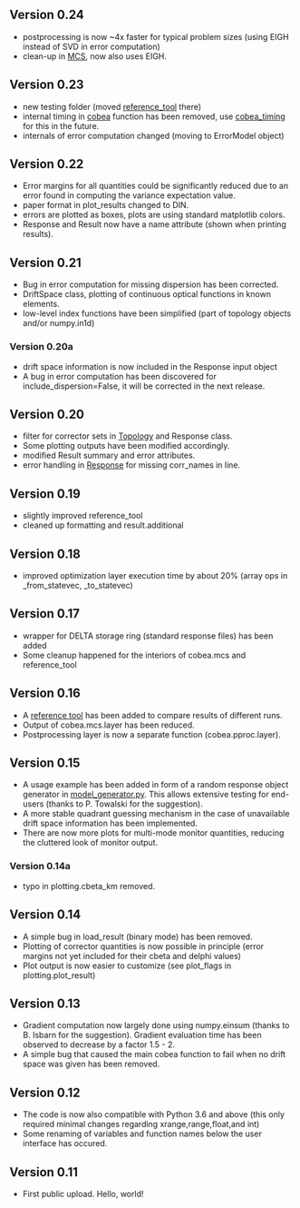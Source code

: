 ## Version 0.24 ##

* postprocessing is now ~4x faster for typical problem sizes (using EIGH instead of SVD in error computation)
* clean-up in [MCS](cobea/mcs.py), now also uses EIGH.

## Version 0.23 ##

* new testing folder (moved [reference_tool](testing/reference_tool.py) there)
* internal timing in [cobea](cobea/__init__.py) function has been removed, use [cobea_timing](testing/cobea_timing.py)
  for this in the future.
* internals of error computation changed (moving to ErrorModel object)

## Version 0.22 ##

* Error margins for all quantities could be significantly reduced due to an error found
  in computing the variance expectation value.
* paper format in plot_results changed to DIN.
* errors are plotted as boxes, plots are using standard matplotlib colors.
* Response and Result now have a name attribute (shown when printing results).

## Version 0.21 ##

* Bug in error computation for missing dispersion has been corrected.
* DriftSpace class, plotting of continuous optical functions in known elements.
* low-level index functions have been simplified (part of topology objects and/or numpy.in1d)

### Version 0.20a ###

* drift space information is now included in the Response input object
* A bug in error computation has been discovered for include_dispersion=False, it will be corrected in the next release.

## Version 0.20 ##

* filter for corrector sets in [Topology](cobea/model.py) and Response class.
* Some plotting outputs have been modified accordingly.
* modified Result summary and error attributes.
* error handling in [Response](cobea/model.py) for missing corr_names in line.

## Version 0.19 ##

* slightly improved reference_tool
* cleaned up formatting and result.additional

## Version 0.18 ##

* improved optimization layer execution time by about 20% (array ops in _from_statevec, _to_statevec)

## Version 0.17 ##

* wrapper for DELTA storage ring (standard response files) has been added
* Some cleanup happened for the interiors of cobea.mcs and reference_tool

## Version 0.16 ##

* A [reference tool](testing/reference_tool.py) has been added to compare results of different runs.
* Output of cobea.mcs.layer has been reduced.
* Postprocessing layer is now a separate function (cobea.pproc.layer).

## Version 0.15 ##

* A usage example has been added in form of a random response object generator
  in [model_generator.py](examples/model_generator.py). This allows extensive testing for end-users
  (thanks to P. Towalski for the suggestion).
* A more stable quadrant guessing mechanism in the case of unavailable drift space information has been implemented.
* There are now more plots for multi-mode monitor quantities, reducing the cluttered look of monitor output.

### Version 0.14a ###

* typo in plotting.cbeta_km removed.

## Version 0.14 ##

* A simple bug in load_result (binary mode) has been removed.
* Plotting of corrector quantities is now possible in principle
  (error margins not yet included for their cbeta and delphi values)
* Plot output is now easier to customize (see plot_flags in plotting.plot_result)

## Version 0.13 ##

* Gradient computation now largely done using numpy.einsum
  (thanks to B. Isbarn for the suggestion).
  Gradient evaluation time has been observed to decrease by a factor 1.5 - 2. 
* A simple bug that caused the main cobea function to fail when no drift space was given has been removed.

## Version 0.12 ##

* The code is now also compatible with Python 3.6 and above
  (this only required minimal changes regarding xrange,range,float,and int)
* Some renaming of variables and function names below the user interface has occured.

## Version 0.11 ##

* First public upload. Hello, world!
